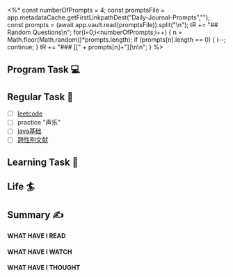 <%*
const numberOfPrompts = 4;
const promptsFile = app.metadataCache.getFirstLinkpathDest("Daily-Journal-Prompts","");
const prompts = (await app.vault.read(promptsFile)).split("\n");
tR += "## Random Questions\n";
for(i=0;i<numberOfPrompts;i++) {
  n = Math.floor(Math.random()*prompts.length);
  if (prompts[n].length == 0) {
	  i--;
	  continue;
  }
  tR += "### [[" + prompts[n]+"]]\n\n";
}
%>

## Program Task  💻

## Regular Task  🤡
- [ ] [leetcode](https://leetcode.cn/study-plan/algorithms/?progress=tyz0ksg)
- [ ] practice "声乐"
- [ ] [java基础](https://javaguide.cn/java/basis/java-basic-questions-01.html#%E5%9F%BA%E7%A1%80%E6%A6%82%E5%BF%B5)
- [ ] [跨性别文献](https://transreads.org/tag/article/)

## Learning Task 🎯

## Life 🏄

## Summary ✍
####  WHAT HAVE I READ

#### WHAT HAVE I WATCH

#### WHAT HAVE I THOUGHT
